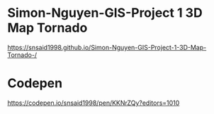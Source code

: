 # Simon-Nguyen-GIS-Project 1 3D Map Tornado
 https://snsaid1998.github.io/Simon-Nguyen-GIS-Project-1-3D-Map-Tornado-/
# Codepen
https://codepen.io/snsaid1998/pen/KKNrZQy?editors=1010

